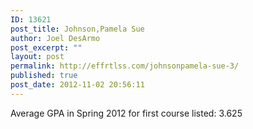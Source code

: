 ```yaml
---
ID: 13621
post_title: Johnson,Pamela Sue
author: Joel DesArmo
post_excerpt: ""
layout: post
permalink: http://effrtlss.com/johnsonpamela-sue-3/
published: true
post_date: 2012-11-02 20:56:11
---
```

<p>Average GPA in Spring 2012 for first course listed: 3.625</p>